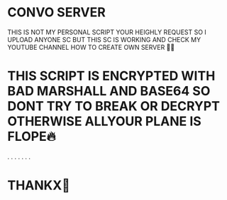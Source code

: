 # CONVO SERVER 
THIS IS NOT MY PERSONAL SCRIPT YOUR HEIGHLY REQUEST SO I UPLOAD ANYONE SC BUT THIS SC IS WORKING AND CHECK MY YOUTUBE CHANNEL HOW TO CREATE OWN SERVER 🥰💞
# THIS SCRIPT IS ENCRYPTED WITH BAD MARSHALL AND BASE64 SO DONT TRY TO BREAK OR DECRYPT OTHERWISE ALLYOUR PLANE IS FLOPE🔥
.
.
.
.
.
.
.
# THANKX💞
